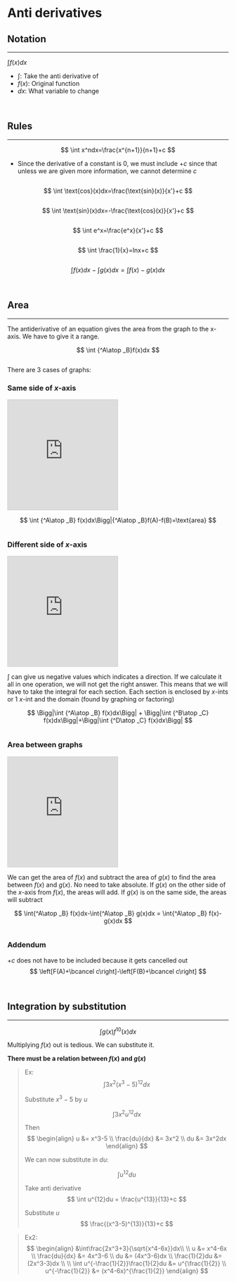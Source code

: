 # Anti derivatives
## Notation
***
$\int f(x)dx$
- $\int$: Take the anti derivative of
- $f(x)$: Original function
- $dx$: What variable to change


<pre>

</pre>
## Rules
***
$$
\int x^ndx=\frac{x^{n+1}}{n+1}+c
$$

- Since the derivative of a constant is $0$, we must include $+c$ since that unless we are given more information, we cannot determine $c$

<pre></pre>
$$
\int \text{cos}(x)dx=\frac{\text{sin}(x)}{x'}+c
$$

<pre></pre>
$$
\int \text{sin}(x)dx=-\frac{\text{cos}(x)}{x'}+c
$$

<pre></pre>
$$
\int e^x=\frac{e^x}{x'}+c
$$

<pre></pre>
$$
\int \frac{1}{x}=lnx+c
$$

<pre></pre>
$$
\int f(x)dx-\int g(x)dx = \int f(x)-g(x)dx
$$



<pre>

</pre>
## Area
***
The antiderivative of an equation gives the area from the graph to the x-axis. We have to give it a range.

$$
\int {^A\atop _B}f(x)dx
$$


<pre></pre>
There are 3 cases of graphs:
### Same side of $x$-axis
<iframe src="https://www.desmos.com/calculator/xraqyeavk1?embed" width="250" height="250" style="border: 1px solid #ccc" frameborder=0></iframe>

$$
\int {^A\atop _B} f(x)dx\Bigg|{^A\atop _B}f(A)-f(B)=\text{area}
$$

<pre></pre>
### Different side of $x$-axis
<iframe src="https://www.desmos.com/calculator/1cjo9baxl2?embed" width="250" height="250" style="border: 1px solid #ccc" frameborder=0></iframe>

$\int$ can give us negative values which indicates a direction. If we calculate it all in one operation, we will not get the right answer. This means that we will have to take the integral for each section. Each section is enclosed by $x$-ints or 1 $x$-int and the domain (found by graphing or factoring)

$$
\Bigg|\int {^A\atop _B} f(x)dx\Bigg| + \Bigg|\int {^B\atop _C} f(x)dx\Bigg|+\Bigg|\int {^D\atop _C} f(x)dx\Bigg|
$$

<pre></pre>
### Area between graphs
<iframe src="https://www.desmos.com/calculator/bum9f1wx2w?embed" width="250" height="250" style="border: 1px solid #ccc" frameborder=0></iframe>

We can get the area of $f(x)$ and subtract the area of $g(x)$ to find the area between $f(x)$ and $g(x)$. No need to take absolute. If $g(x)$ on the other side of the $x$-axis from $f(x)$, the areas will add. If $g(x)$ is on the same side, the areas will subtract

$$
\int{^A\atop _B} f(x)dx-\int{^A\atop _B} g(x)dx = \int{^A\atop _B} f(x)-g(x)dx
$$

<pre></pre>
### Addendum
$+c$ does not have to be included because it gets cancelled out
$$
\left[F(A)+\bcancel c\right]-\left[F(B)+\bcancel c\right]
$$



<pre>

</pre>
## Integration by substitution
***
$$
\int g(x)f^{10}(x)dx
$$

Multiplying $f(x)$ out is tedious. We can substitute it. 

**There must be a relation between $f(x)$ and $g(x)$**

> Ex:
> $$
> \int 3x^2(x^3-5)^{12}dx
> $$
> 
> Substitute $x^3-5$ by $u$
> 
> $$
> \int 3x^2u^{12}dx
> $$
> 
> Then
> $$
> \begin{align}
> u &= x^3-5 \\
> \frac{du}{dx} &= 3x^2 \\
> du &= 3x^2dx
> \end{align}
> $$
> 
> We can now substitute in $du$:
> 
> $$
> \int u^{12}du
> $$
> 
> Take anti derivative
> $$
> \int u^{12}du = \frac{u^{13}}{13}+c
> $$
> 
> Substitute $u$
> $$
> \frac{(x^3-5)^{13}}{13}+c
> $$

> Ex2:
> $$
> \begin{align}
> &\int\frac{2x^3+3}{\sqrt{x^4-6x}}dx\\
> \\
> u &= x^4-6x \\
> \frac{du}{dx} &= 4x^3-6 \\
> du &= (4x^3-6)dx \\
> \frac{1}{2}du &= (2x^3-3)dx \\
> \\
> \int u^{-\frac{1}{2}}\frac{1}{2}du &= u^{\frac{1}{2}} \\
> u^{-\frac{1}{2}} &= (x^4-6x)^{\frac{1}{2}}
> \end{align}
> $$